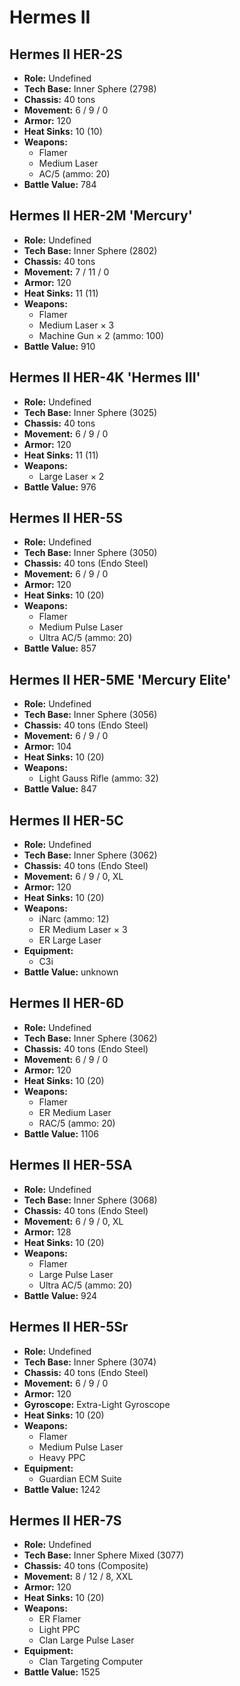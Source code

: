 # Hermes II
## Hermes II HER-2S
- **Role:** Undefined
- **Tech Base:** Inner Sphere (2798)
- **Chassis:** 40 tons
- **Movement:** 6 / 9 / 0
- **Armor:** 120
- **Heat Sinks:** 10 (10)
- **Weapons:**
  - Flamer
  - Medium Laser
  - AC/5 (ammo: 20)
- **Battle Value:** 784

## Hermes II HER-2M 'Mercury'
- **Role:** Undefined
- **Tech Base:** Inner Sphere (2802)
- **Chassis:** 40 tons
- **Movement:** 7 / 11 / 0
- **Armor:** 120
- **Heat Sinks:** 11 (11)
- **Weapons:**
  - Flamer
  - Medium Laser × 3
  - Machine Gun × 2 (ammo: 100)
- **Battle Value:** 910

## Hermes II HER-4K 'Hermes III'
- **Role:** Undefined
- **Tech Base:** Inner Sphere (3025)
- **Chassis:** 40 tons
- **Movement:** 6 / 9 / 0
- **Armor:** 120
- **Heat Sinks:** 11 (11)
- **Weapons:**
  - Large Laser × 2
- **Battle Value:** 976

## Hermes II HER-5S
- **Role:** Undefined
- **Tech Base:** Inner Sphere (3050)
- **Chassis:** 40 tons (Endo Steel)
- **Movement:** 6 / 9 / 0
- **Armor:** 120
- **Heat Sinks:** 10 (20)
- **Weapons:**
  - Flamer
  - Medium Pulse Laser
  - Ultra AC/5 (ammo: 20)
- **Battle Value:** 857

## Hermes II HER-5ME 'Mercury Elite'
- **Role:** Undefined
- **Tech Base:** Inner Sphere (3056)
- **Chassis:** 40 tons (Endo Steel)
- **Movement:** 6 / 9 / 0
- **Armor:** 104
- **Heat Sinks:** 10 (20)
- **Weapons:**
  - Light Gauss Rifle (ammo: 32)
- **Battle Value:** 847

## Hermes II HER-5C
- **Role:** Undefined
- **Tech Base:** Inner Sphere (3062)
- **Chassis:** 40 tons (Endo Steel)
- **Movement:** 6 / 9 / 0, XL
- **Armor:** 120
- **Heat Sinks:** 10 (20)
- **Weapons:**
  - iNarc (ammo: 12)
  - ER Medium Laser × 3
  - ER Large Laser
- **Equipment:**
  - C3i
- **Battle Value:** unknown

## Hermes II HER-6D
- **Role:** Undefined
- **Tech Base:** Inner Sphere (3062)
- **Chassis:** 40 tons (Endo Steel)
- **Movement:** 6 / 9 / 0
- **Armor:** 120
- **Heat Sinks:** 10 (20)
- **Weapons:**
  - Flamer
  - ER Medium Laser
  - RAC/5 (ammo: 20)
- **Battle Value:** 1106

## Hermes II HER-5SA
- **Role:** Undefined
- **Tech Base:** Inner Sphere (3068)
- **Chassis:** 40 tons (Endo Steel)
- **Movement:** 6 / 9 / 0, XL
- **Armor:** 128
- **Heat Sinks:** 10 (20)
- **Weapons:**
  - Flamer
  - Large Pulse Laser
  - Ultra AC/5 (ammo: 20)
- **Battle Value:** 924

## Hermes II HER-5Sr
- **Role:** Undefined
- **Tech Base:** Inner Sphere (3074)
- **Chassis:** 40 tons (Endo Steel)
- **Movement:** 6 / 9 / 0
- **Armor:** 120
- **Gyroscope:** Extra-Light Gyroscope
- **Heat Sinks:** 10 (20)
- **Weapons:**
  - Flamer
  - Medium Pulse Laser
  - Heavy PPC
- **Equipment:**
  - Guardian ECM Suite
- **Battle Value:** 1242

## Hermes II HER-7S
- **Role:** Undefined
- **Tech Base:** Inner Sphere Mixed (3077)
- **Chassis:** 40 tons (Composite)
- **Movement:** 8 / 12 / 8, XXL
- **Armor:** 120
- **Heat Sinks:** 10 (20)
- **Weapons:**
  - ER Flamer
  - Light PPC
  - Clan Large Pulse Laser
- **Equipment:**
  - Clan Targeting Computer
- **Battle Value:** 1525

